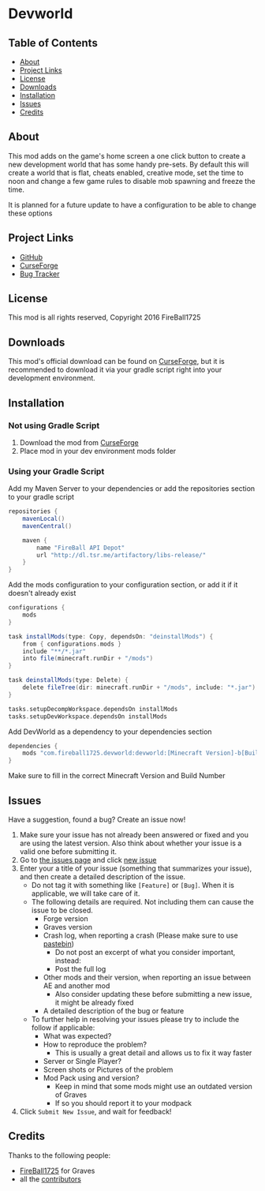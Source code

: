 # Devworld

## Table of Contents

* [About](#about)
* [Project Links](#projectlinks)
* [License](#license)
* [Downloads](#downloads)
* [Installation](#installation)
* [Issues](#issues)
* [Credits](#credits)

## About

This mod adds on the game's home screen a one click button to create a new development world that has some handy pre-sets.  By default this will create a world that is flat, cheats enabled, creative mode, set the time to noon and change a few game rules to disable mob spawning and freeze the time.

It is planned for a future update to have a configuration to be able to change these options

## Project Links

* [GitHub](https://github.com/FireBall1725/DevWorld)
* [CurseForge](http://minecraft.curseforge.com/projects/devworld)
* [Bug Tracker](https://github.com/FireBall1725/DevWorld/issues)

## License

This mod is all rights reserved, Copyright 2016 FireBall1725

## Downloads

This mod's official download can be found on [CurseForge](http://minecraft.curseforge.com/projects/devworld/files), but it is recommended to download it via your gradle script right into your development environment.

## Installation

### Not using Gradle Script
1. Download the mod from [CurseForge](http://minecraft.curseforge.com/projects/devworld/files)
2. Place mod in your dev environment mods folder

### Using your Gradle Script
Add my Maven Server to your dependencies or add the repositories section to your gradle script

```groovy
repositories {
    mavenLocal()
    mavenCentral()

    maven {
        name "FireBall API Depot"
        url "http://dl.tsr.me/artifactory/libs-release/"
    }
}
```

Add the mods configuration to your configuration section, or add it if it doesn't already exist

```groovy
configurations {
    mods
}

task installMods(type: Copy, dependsOn: "deinstallMods") {
    from { configurations.mods }
    include "**/*.jar"
    into file(minecraft.runDir + "/mods")
}

task deinstallMods(type: Delete) {
    delete fileTree(dir: minecraft.runDir + "/mods", include: "*.jar")
}

tasks.setupDecompWorkspace.dependsOn installMods
tasks.setupDevWorkspace.dependsOn installMods
```

Add DevWorld as a dependency to your dependencies section

```groovy
dependencies {
    mods "com.fireball1725.devworld:devworld:[Minecraft Version]-b[Build Number]-universal"
}
```

Make sure to fill in the correct Minecraft Version and Build Number

## Issues
Have a suggestion, found a bug?  Create an issue now!

1. Make sure your issue has not already been answered or fixed and you are using the latest version. Also think about whether your issue is a valid one before submitting it.
2. Go to [the issues page](https://github.com/FireBall1725/DevWorld/issues) and click [new issue](https://github.com/FireBall1725/DevWorld/issues/new)
3. Enter your a title of your issue (something that summarizes your issue), and then create a detailed description of the issue.
    * Do not tag it with something like `[Feature]` or `[Bug]`. When it is applicable, we will take care of it.
    * The following details are required. Not including them can cause the issue to be closed.
        * Forge version
        * Graves version
        * Crash log, when reporting a crash (Please make sure to use [pastebin](http://pastebin.com/))
            * Do not post an excerpt of what you consider important, instead:
            * Post the full log
        * Other mods and their version, when reporting an issue between AE and another mod
            * Also consider updating these before submitting a new issue, it might be already fixed
        * A detailed description of the bug or feature
    * To further help in resolving your issues please try to include the follow if applicable:
        * What was expected?
        * How to reproduce the problem?
            * This is usually a great detail and allows us to fix it way faster
        * Server or Single Player?
        * Screen shots or Pictures of the problem
        * Mod Pack using and version?
            * Keep in mind that some mods might use an outdated version of Graves
            * If so you should report it to your modpack
5. Click `Submit New Issue`, and wait for feedback!

## Credits
Thanks to the following people:

* [FireBall1725](https://twitter.com/FireBall1725) for Graves
* all the [contributors](https://github.com/FireBall1725/DevWorld/graphs/contributors)